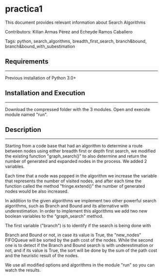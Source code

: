 # practica1
This document provides relevant information about Search Algorithms

<p>Contributors: Kilian Armas Pérez and Echeyde Ramos Caballero</p>
<p>Tags: python, search_algorithms, breadth_first_search, branch&bound,
branch&bound_with_subestimation</p>

## Requirements 
***
Previous installation of Python 3.0+

## Installation and Execution
***
Download the compressed folder with the 3 modules.
Open and execute module named "run".

## Description
***
<p>Starting from a code base that had an algorithm to determine a route
between nodes using either breadth first or depth first search, we modified the
existing function "graph_search()" to also determine and
return the number of generated and expanded nodes in the process. We added 2
variables.</p>
<p>Each time that a node was popped in the algorithm we increase 
the variable that represents the number of visited nodes, and after each time the 
function called the method "fringe.extend()" the number of generated nodes would
be also increased.</p>
<p>In addition to the given algorithms we implement two other powerful search algorithms, 
such as Branch and Bound and its alternative with underestimation. In order to implement 
this algorithms we add two new boolean variables to the "graph_search" method.</p>
The first variable ("branch") is to identify if the search is being done with 
<p>Branch and Bound or not, in case its value is True, the "new_nodes" FIFOQueue 
will be sorted by the path cost of the nodes. While the second one is to detect 
if the Branch and Bound search is with underestimation or not, and if its value is True, 
the sort will be done by the sum of the path cost and the heuristic result of the nodes.</p>
<p>We use all modified options and algorithms in the module "run" so you can watch
the results.</p>
